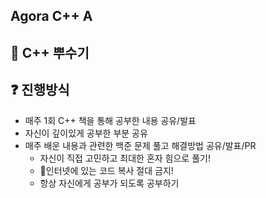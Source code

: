 ## Agora C++ A

## 🙌 C++ 뿌수기

## ❓ 진행방식
- 매주 1회 C++ 책을 통해 공부한 내용 공유/발표   
- 자신이 깊이있게 공부한 부분 공유
- 매주 배운 내용과 관련한 백준 문제 풀고 해결방법 공유/발표/PR
  - 자신이 직접 고민하고 최대한 혼자 힘으로 풀기!
  - 🙅인터넷에 있는 코드 복사 절대 금지! 
  - 항상 자신에게 공부가 되도록 공부하기 
